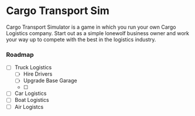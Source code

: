 # Cargo Transport Sim
Cargo Transport Simulator is a game in which you run your own Cargo Logistics company. Start out as a simple lonewolf business owner and work your way up to compete with the best in the logistics industry.

### Roadmap
- [ ] Truck Logistics
  - [ ] Hire Drivers
  - [ ] Upgrade Base Garage
  - [ ] 
- [ ] Car Logistics
- [ ] Boat Logistics
- [ ] Air Logistcs
